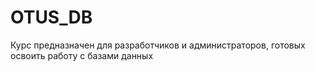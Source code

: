 # OTUS_DB
Курс предназначен для разработчиков и администраторов, готовых освоить работу с базами данных
